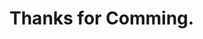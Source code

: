 # Thanks for Comming.

<!-- Thanks for downloading this theme!

Theme Name: Folio
Theme URL: https://bootstrapmade.com/folio-bootstrap-portfolio-template/
Author: https://bootstrapmade.com

## Useful Links

**ThemeWagon** is a great source for downloading free HTML templates built with the latest technology.

To download free templates, follow this link: https://themewagon.com/theme_tag/free/

Besides that, you can buy our premium templates for making your web development experience unforgettable.

Visit the store from here: https://themewagon.com/theme-categories/premium-templates/

Alternatively, here's our top most trending and selling items:

* [**Posh**](https://themewagon.com/themes/posh-html5-bootstrap-4-template/) - Bootstrap 4 template with a myriad number of ready-to-deploy sections.
* [**Elixir**](https://themewagon.com/themes/elixir-elegant-html5-bootstrap-template-consultancy-agency-website/) - Bootstrap 4 agency template. Best for smooth animated scrolling.
* [**Freya**](https://themewagon.com/themes/bootstrap-4-premium-interior-design-template-freya/) - Interior design template made with Bootstrap 4.
* [**Reign Pro**](https://themewagon.com/themes/reign-pro-premium-corporate-agency-html5-template/) - A corporate template with a visually unique design scheme.
* [**Boots4**](https://themewagon.com/themes/first-ever-bootstrap-4-template/) - One of the first Bootstrap 4 templates ever made on earth.
* [**Hideaway**](https://themewagon.com/themes/hideaway/) - A template for resorts. Built with Bootstrap 4.
* [**Baikal**](https://themewagon.com/themes/bootstrap-4-startup-small-business-website-template/) - A smart Bootstrap template for start-up.
* [**Mega Discount**](https://themewagon.com/themes/mega-discount-bundle/) - A bundle of 26 HTML5 templates; best value for your money.

 -->
